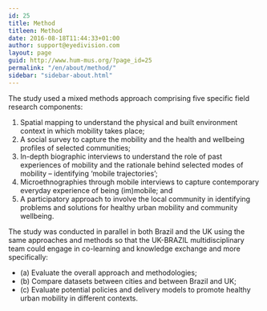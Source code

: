 ```yaml
---
id: 25
title: Method
titleen: Method
date: 2016-08-18T11:44:33+01:00
author: support@eyedivision.com
layout: page
guid: http://www.hum-mus.org/?page_id=25
permalink: "/en/about/method/"
sidebar: "sidebar-about.html"
---
```

The study used a mixed methods approach comprising five specific field research components:

  1. Spatial mapping to understand the physical and built environment context in which mobility takes place;
  2. A social survey to capture the mobility and the health and wellbeing profiles of selected communities;
  3. In-depth biographic interviews to understand the role of past experiences of mobility and the rationale behind selected modes of mobility &#8211; identifying &#8216;mobile trajectories&#8217;;
  4. Microethnographies through mobile interviews to capture contemporary everyday experience of being (im)mobile; and
  5. A participatory approach to involve the local community in identifying problems and solutions for healthy urban mobility and community wellbeing.

The study was conducted in parallel in both Brazil and the UK using the same approaches and methods so that the UK-BRAZIL multidisciplinary team could engage in co-learning and knowledge exchange and more specifically:

  * (a) Evaluate the overall approach and methodologies;
  * (b) Compare datasets between cities and between Brazil and UK;
  * (c) Evaluate potential policies and delivery models to promote healthy urban mobility in different contexts.